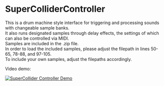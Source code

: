 # SuperColliderController
This is a drum machine style interface for triggering and processing sounds with changeable sample banks.</br>
It also runs designated samples through delay effects, the settings of which can also be controlled via MIDI.</br>
Samples are included in the .zip file.</br> 
In order to load the included samples, please adjust the filepath in lines 50-65, 78-88, and 97-105. </br>
To include your own samples, adjust the filepaths accordingly.<br>

Video demo:

[![SuperCollider Controller Demo](http://img.youtube.com/vi/hExtTirATiE/0.jpg)](http://www.youtube.com/watch?v=hExtTirATiE "SuperCollider Controller Demo")
